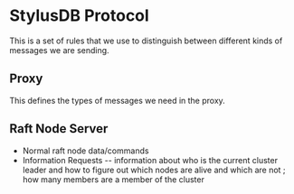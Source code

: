 # StylusDB Protocol

This is a set of rules that we use to distinguish between different kinds of messages we are sending.

## Proxy
This defines the types of messages we need in the proxy.






## Raft Node Server
- Normal raft node data/commands
- Information Requests -- information about who is the current cluster leader and how to figure out which nodes are alive and which are not ; how many members are a member of the cluster